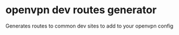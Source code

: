 # openvpn dev routes generator

 Generates routes to common dev sites to add to your openvpn config 
 